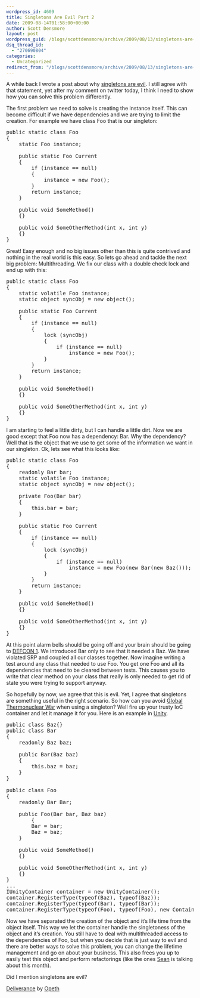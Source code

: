 ```yaml
---
wordpress_id: 4609
title: Singletons Are Evil Part 2
date: 2009-08-14T01:58:00+00:00
author: Scott Densmore
layout: post
wordpress_guid: /blogs/scottdensmore/archive/2009/08/13/singletons-are-evil-part-2.aspx
dsq_thread_id:
  - "270690804"
categories:
  - Uncategorized
redirect_from: "/blogs/scottdensmore/archive/2009/08/13/singletons-are-evil-part-2.aspx/"
---
```

<p style="clear: both">
  A while back I wrote a post about why <a href="http://blogs.msdn.com/scottdensmore/archive/2004/05/25/140827.aspx">singletons are evil</a>. I still agree with that statement, yet after my comment on twitter today, I think I need to show how you can solve this problem differently.
</p>

The first problem we need to solve is creating the instance itself. This can become difficult if we have dependencies and we are trying to limit the creation. For example we have class Foo that is our singleton:

<pre style="clear: both">public static class Foo
{
	static Foo instance;
	
	public static Foo Current
	{
		if (instance == null)
		{
			instance = new Foo();
		}
		return instance;
	}
	
	public void SomeMethod()
	{}
	
	public void SomeOtherMethod(int x, int y)
	{}
}
</pre>

<p style="clear: both">
  Great! Easy enough and no big issues other than this is quite contrived and nothing in the real world is this easy. So lets go ahead and tackle the next big problem: Multithreading. We fix our class with a double check lock and end up with this:
</p>

<pre style="clear: both">public static class Foo
{
	static volatile Foo instance;
	static object syncObj = new object();
	
	public static Foo Current
	{
		if (instance == null)
		{
			lock (syncObj)
			{
				if (instance == null)
					instance = new Foo();
			}
		}
		return instance;
	}
	
	public void SomeMethod()
	{}
	
	public void SomeOtherMethod(int x, int y)
	{}
}
</pre>

<p style="clear: both">
  I am starting to feel a little dirty, but I can handle a little dirt. Now we are good except that Foo now has a dependency: Bar. Why the dependency? Well that is the object that we use to get some of the information we want in our singleton. Ok, lets see what this looks like:
</p>

<pre style="clear: both">public static class Foo
{
	readonly Bar bar;
	static volatile Foo instance;
	static object syncObj = new object();
	
	private Foo(Bar bar)
	{
		this.bar = bar;
	}
	
	public static Foo Current
	{
		if (instance == null)
		{
			lock (syncObj)
			{
				if (instance == null)
					instance = new Foo(new Bar(new Baz()));
			}
		}
		return instance;
	}
	
	public void SomeMethod()
	{}
	
	public void SomeOtherMethod(int x, int y)
	{}
}
</pre>

<p style="clear: both">
  At this point alarm bells should be going off and your brain should be going to <a href="http://en.wikipedia.org/wiki/DEFCON">DEFCON 1</a>. We introduced Bar only to see that it needed a Baz. We have violated SRP and coupled all our classes together. Now imagine writing a test around any class that needed to use Foo. You get one Foo and all its dependencies that need to be cleared between tests. This causes you to write that clear method on your class that really is only needed to get rid of state you were trying to support anyway.
</p>

<p style="clear: both">
  So hopefully by now, we agree that this is evil. Yet, I agree that singletons are something useful in the right scenario. So how can you avoid <a href="http://en.wikipedia.org/wiki/WarGames">Global Thermonuclear War</a> when using a singleton? Well fire up your trusty IoC container and let it manage it for you. Here is an example in <a href="http://msdn.microsoft.com/en-us/library/dd203104.aspx">Unity</a>.
</p>

<pre style="clear: both">public class Baz{}
public class Bar
{
	readonly Baz baz;
	
	public Bar(Baz baz)
	{
		this.baz = baz;
	}
}

public class Foo
{
	readonly Bar Bar;

	public Foo(Bar bar, Baz baz)
        {
		Bar = bar;
		Baz = baz;
	}
	
	public void SomeMethod()
	{}
	
	public void SomeOtherMethod(int x, int y)
	{}
}
...
IUnityContainer container = new UnityContainer();
container.RegisterType(typeof(Baz), typeof(Baz));
container.RegisterType(typeof(Bar), typeof(Bar));
container.RegisterType(typeof(Foo), typeof(Foo), new ContainerControlledLifetimeManager());
</pre>

<p style="clear: both">
  Now we have separated the creation of the object and it&#8217;s life time from the object itself. This way we let the container handle the singletoness of the object and it&#8217;s creation. You still have to deal with multithreaded access to the dependencies of Foo, but when you decide that is just way to evil and there are better ways to solve this problem, you can change the lifetime management and go on about your business. This also frees you up to easily test this object and perform refactorings (like the ones <a href="/blogs/sean_chambers/">Sean</a> is talking about this month).
</p>

<p style="clear: both">
  Did I mention singletons are evil?
</p>

<p style="clear: both">
  <a href="http://www.last.fm/music/Opeth/_/Deliverance">Deliverance</a> by <a href="http://www.last.fm/music/Opeth">Opeth</a>
</p>

<br class="final-break" />